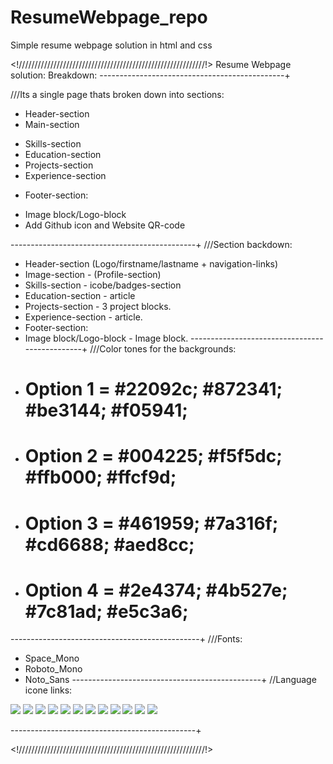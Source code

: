 # ResumeWebpage_repo
 Simple resume webpage solution in html and css 

 <!///////////////////////////////////////////////////////////!>
 Resume Webpage solution:
 Breakdown:
 ----------------------------------------------+

 ///Its a single page thats broken down into sections:
 - Header-section
 - Main-section   
 * Skills-section 
 * Education-section 
 * Projects-section 
 * Experience-section 
 - Footer-section:

 * Image block/Logo-block
 * Add Github icon and Website QR-code
 
 ----------------------------------------------+
///Section backdown:
 - Header-section
    (Logo/firstname/lastname + navigation-links)
 - Image-section - (Profile-section)
 - Skills-section - icobe/badges-section
 - Education-section - article 
 - Projects-section - 3 project blocks.
 - Experience-section - article.
 - Footer-section: 
 - Image block/Logo-block - Image block.
-----------------------------------------------+
///Color tones for the backgrounds:
 - # Option 1 = #22092c; #872341; #be3144; #f05941; 
 - # Option 2 = #004225; #f5f5dc; #ffb000; #ffcf9d;
 - # Option 3 = #461959; #7a316f; #cd6688; #aed8cc;
 - # Option 4 = #2e4374; #4b527e; #7c81ad; #e5c3a6;
-----------------------------------------------+
///Fonts:
 - Space_Mono
 - Roboto_Mono
 - Noto_Sans
-----------------------------------------------+
//Language icone links:        
 <img src="https://cdn.jsdelivr.net/gh/devicons/devicon/icons/html5/html5-original.svg" />
 <img src="https://cdn.jsdelivr.net/gh/devicons/devicon/icons/css3/css3-original.svg" />
 <img src="https://cdn.jsdelivr.net/gh/devicons/devicon/icons/mysql/mysql-original.svg" />
 <img src="https://cdn.jsdelivr.net/gh/devicons/devicon/icons/php/php-original.svg" />
 <img src="https://cdn.jsdelivr.net/gh/devicons/devicon/icons/confluence/confluence-original.svg" />
 <img src="https://cdn.jsdelivr.net/gh/devicons/devicon/icons/laravel/laravel-plain.svg" />
 <img src="https://cdn.jsdelivr.net/gh/devicons/devicon/icons/drupal/drupal-original.svg" />
 <img src="https://cdn.jsdelivr.net/gh/devicons/devicon/icons/wordpress/wordpress-original.svg" >
 <img src="https://cdn.jsdelivr.net/gh/devicons/devicon/icons/javascript/javascript-original.svg" />
 <img src="https://cdn.jsdelivr.net/gh/devicons/devicon/icons/bitbucket/bitbucket-original.svg">
 <img src="https://cdn.jsdelivr.net/gh/devicons/devicon/icons/filezilla/filezilla-plain.svg" />
 <img src="https://cdn.jsdelivr.net/gh/devicons/devicon/icons/github/github-original.svg" />

 ----------------------------------------------+

 <!///////////////////////////////////////////////////////////!>